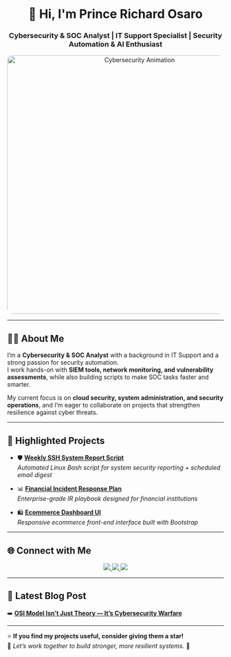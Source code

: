 <h1 align="center">👋 Hi, I'm Prince Richard Osaro</h1>
<h3 align="center">Cybersecurity & SOC Analyst | IT Support Specialist | Security Automation & AI Enthusiast</h3>

<p align="center">
  <img src="https://media.giphy.com/media/3o7aD2saalBwwftBIY/giphy.gif" alt="Cybersecurity Animation" width="600" style="border-radius: 12px;"/>
</p>

---

## 👨‍💻 About Me  

I’m a **Cybersecurity & SOC Analyst** with a background in IT Support and a strong passion for security automation.  
I work hands-on with **SIEM tools, network monitoring, and vulnerability assessments**, while also building scripts to make SOC tasks faster and smarter.  

My current focus is on **cloud security, system administration, and security operations**, and I’m eager to collaborate on projects that strengthen resilience against cyber threats.  

---

## 🚀 Highlighted Projects  

- 🛡️ [**Weekly SSH System Report Script**](https://github.com/Elite-Techs/Weekly-SSH-System-Report-Script)  
  _Automated Linux Bash script for system security reporting + scheduled email digest_  

- 📊 [**Financial Incident Response Plan**](https://github.com/Elite-Techs/Financial-Incident-Response-Plan)  
  _Enterprise-grade IR playbook designed for financial institutions_  

- 🛍️ [**Ecommerce Dashboard UI**](https://github.com/Elite-Techs/ecommerce-boostrap)  
  _Responsive ecommerce front-end interface built with Bootstrap_  

---

## 🌐 Connect with Me  

<p align="center">
  <a href="https://medium.com/@princerichard547">
    <img src="https://img.shields.io/badge/-Medium-12100E?style=for-the-badge&logo=medium&logoColor=white"/>
  </a>
  <a href="https://linkedin.com/in/prince-richard-o">
    <img src="https://img.shields.io/badge/-LinkedIn-0077B5?style=for-the-badge&logo=linkedin&logoColor=white"/>
  </a>
  <a href="mailto:princerichard547@gmail.com">
    <img src="https://img.shields.io/badge/-Email-D14836?style=for-the-badge&logo=gmail&logoColor=white"/>
  </a>
</p>

---

## 📝 Latest Blog Post  

➡️ [**OSI Model Isn’t Just Theory — It’s Cybersecurity Warfare**](https://medium.com/@princerichard547/osi-model-cybersecurity-warfare)  

---

⭐ **If you find my projects useful, consider giving them a star!**  
💬 *Let’s work together to build stronger, more resilient systems.* 🔐  

